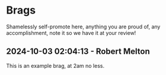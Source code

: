 Brags
=====
Shamelessly self-promote here, anything you are proud of, any accomplishment,
note it so we have it at your review!


2024-10-03 02:04:13 - Robert Melton
-----------------------------------
This is an example brag, at 2am no less.
